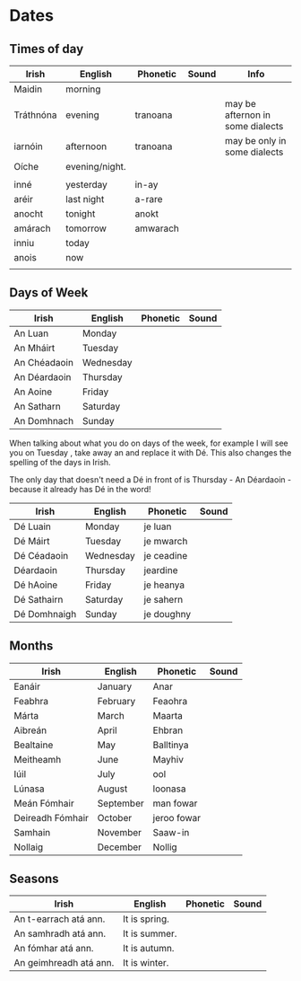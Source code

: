 # Dates

## Times of day

|Irish|English|Phonetic|Sound|Info|
|------|-------|--------|-----|----|
|Maidin|morning
|Tráthnóna|evening|tranoana||may be afternon in some dialects
|iarnóin|afternoon|tranoana||may be only in some dialects
|Oíche|evening/night.
||
|inné|yesterday|in-ay
|aréir|last night|a-rare
|anocht|tonight|anokt
|amárach|tomorrow|amwarach
|inniu|today
|anois|now
||

## Days of Week

| Irish | English | Phonetic | Sound |
| ------| ------- | -------- | ----- |
|An Luan|Monday
|An Mháirt|Tuesday
|An Chéadaoin|Wednesday
|An Déardaoin|Thursday
|An Aoine|Friday
|An Satharn|Saturday
|An Domhnach|Sunday

When talking about what you do on days of the week, for example I will see you on Tuesday , take away an and replace it with Dé. This also changes the spelling of the days in Irish.

The only day that doesn't need a Dé in front of is Thursday - An Déardaoin - because it already has Dé in the word!

| Irish | English | Phonetic | Sound |
| ------| ------- | -------- | ----- |
|Dé Luain|Monday| je luan
|Dé Máirt|Tuesday | je mwarch
|Dé Céadaoin|Wednesday| je ceadine
|Déardaoin|Thursday|jeardine
|Dé hAoine|Friday| je heanya 
|Dé Sathairn|Saturday|je sahern
|Dé Domhnaigh|Sunday|je doughny

## Months

| Irish | English | Phonetic | Sound |
| ------| ------- | -------- | ----- |
|Eanáir|January|Anar|
|Feabhra|February|Feaohra|
|Márta|March|Maarta|
|Aibreán|April|Ehbran|
|Bealtaine|May|Balltinya|
|Meitheamh|June|Mayhiv|
|Iúil|July|ool|
|Lúnasa|August|loonasa|
|Meán Fómhair|September|man fowar|
|Deireadh Fómhair|October|jeroo fowar|
|Samhain|November|Saaw-in|
|Nollaig|December|Nollig|

## Seasons

| Irish | English | Phonetic | Sound |
| ------| ------- | -------- | ----- |
|An t-earrach atá ann.|It is spring.
|An samhradh atá ann.|It is summer.
|An fómhar atá ann.|It is autumn.
|An geimhreadh atá ann.|It is winter.